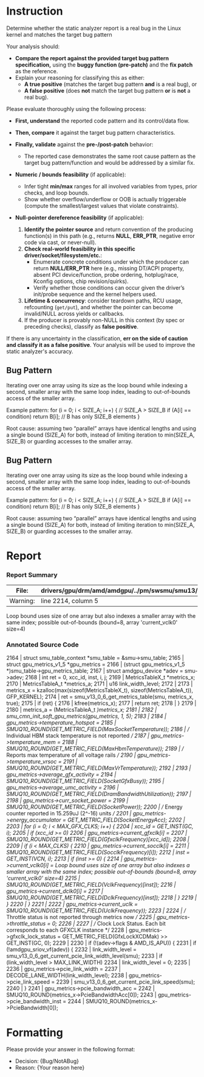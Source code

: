 # Instruction

Determine whether the static analyzer report is a real bug in the Linux kernel and matches the target bug pattern

Your analysis should:
- **Compare the report against the provided target bug pattern specification,** using the **buggy function (pre-patch)** and the **fix patch** as the reference.
- Explain your reasoning for classifying this as either:
  - **A true positive** (matches the target bug pattern **and** is a real bug), or
  - **A false positive** (does **not** match the target bug pattern **or** is **not** a real bug).

Please evaluate thoroughly using the following process:

- **First, understand** the reported code pattern and its control/data flow.
- **Then, compare** it against the target bug pattern characteristics.
- **Finally, validate** against the **pre-/post-patch** behavior:
  - The reported case demonstrates the same root cause pattern as the target bug pattern/function and would be addressed by a similar fix.

- **Numeric / bounds feasibility** (if applicable):
  - Infer tight **min/max** ranges for all involved variables from types, prior checks, and loop bounds.
  - Show whether overflow/underflow or OOB is actually triggerable (compute the smallest/largest values that violate constraints).

- **Null-pointer dereference feasibility** (if applicable):
  1. **Identify the pointer source** and return convention of the producing function(s) in this path (e.g., returns **NULL**, **ERR_PTR**, negative error code via cast, or never-null).
  2. **Check real-world feasibility in this specific driver/socket/filesystem/etc.**:
     - Enumerate concrete conditions under which the producer can return **NULL/ERR_PTR** here (e.g., missing DT/ACPI property, absent PCI device/function, probe ordering, hotplug/race, Kconfig options, chip revision/quirks).
     - Verify whether those conditions can occur given the driver’s init/probe sequence and the kernel helpers used.
  3. **Lifetime & concurrency**: consider teardown paths, RCU usage, refcounting (`get/put`), and whether the pointer can become invalid/NULL across yields or callbacks.
  4. If the producer is provably non-NULL in this context (by spec or preceding checks), classify as **false positive**.

If there is any uncertainty in the classification, **err on the side of caution and classify it as a false positive**. Your analysis will be used to improve the static analyzer's accuracy.

## Bug Pattern

Iterating over one array using its size as the loop bound while indexing a second, smaller array with the same loop index, leading to out-of-bounds access of the smaller array.

Example pattern:
for (i = 0; i < SIZE_A; i++) {        // SIZE_A > SIZE_B
    if (A[i] == condition)
        return B[i];                   // B has only SIZE_B elements
}

Root cause: assuming two “parallel” arrays have identical lengths and using a single bound (SIZE_A) for both, instead of limiting iteration to min(SIZE_A, SIZE_B) or guarding accesses to the smaller array.

## Bug Pattern

Iterating over one array using its size as the loop bound while indexing a second, smaller array with the same loop index, leading to out-of-bounds access of the smaller array.

Example pattern:
for (i = 0; i < SIZE_A; i++) {        // SIZE_A > SIZE_B
    if (A[i] == condition)
        return B[i];                   // B has only SIZE_B elements
}

Root cause: assuming two “parallel” arrays have identical lengths and using a single bound (SIZE_A) for both, instead of limiting iteration to min(SIZE_A, SIZE_B) or guarding accesses to the smaller array.

# Report

### Report Summary

File:| drivers/gpu/drm/amd/amdgpu/../pm/swsmu/smu13/smu_v13_0_6_ppt.c
---|---
Warning:| line 2214, column 5
Loop bound uses size of one array but also indexes a smaller array with the
same index; possible out-of-bounds (bound=8, array 'current_vclk0' size=4)

### Annotated Source Code


2164  |  struct smu_table_context *smu_table = &smu->smu_table;
2165  |  struct gpu_metrics_v1_5 *gpu_metrics =
2166  | 		(struct gpu_metrics_v1_5 *)smu_table->gpu_metrics_table;
2167  |  struct amdgpu_device *adev = smu->adev;
2168  |  int ret = 0, xcc_id, inst, i, j;
2169  | 	MetricsTableX_t *metrics_x;
2170  | 	MetricsTableA_t *metrics_a;
2171  | 	u16 link_width_level;
2172  |
2173  | 	metrics_x = kzalloc(max(sizeof(MetricsTableX_t), sizeof(MetricsTableA_t)), GFP_KERNEL);
2174  | 	ret = smu_v13_0_6_get_metrics_table(smu, metrics_x, true);
2175  |  if (ret) {
2176  | 		kfree(metrics_x);
2177  |  return ret;
2178  | 	}
2179  |
2180  | 	metrics_a = (MetricsTableA_t *)metrics_x;
2181  |
2182  | 	smu_cmn_init_soft_gpu_metrics(gpu_metrics, 1, 5);
2183  |
2184  | 	gpu_metrics->temperature_hotspot =
2185  |  SMUQ10_ROUND(GET_METRIC_FIELD(MaxSocketTemperature));
2186  |  /* Individual HBM stack temperature is not reported */
2187  | 	gpu_metrics->temperature_mem =
2188  |  SMUQ10_ROUND(GET_METRIC_FIELD(MaxHbmTemperature));
2189  |  /* Reports max temperature of all voltage rails */
2190  | 	gpu_metrics->temperature_vrsoc =
2191  |  SMUQ10_ROUND(GET_METRIC_FIELD(MaxVrTemperature));
2192  |
2193  | 	gpu_metrics->average_gfx_activity =
2194  |  SMUQ10_ROUND(GET_METRIC_FIELD(SocketGfxBusy));
2195  | 	gpu_metrics->average_umc_activity =
2196  |  SMUQ10_ROUND(GET_METRIC_FIELD(DramBandwidthUtilization));
2197  |
2198  | 	gpu_metrics->curr_socket_power =
2199  |  SMUQ10_ROUND(GET_METRIC_FIELD(SocketPower));
2200  |  /* Energy counter reported in 15.259uJ (2^-16) units */
2201  | 	gpu_metrics->energy_accumulator = GET_METRIC_FIELD(SocketEnergyAcc);
2202  |
2203  |  for (i = 0; i < MAX_GFX_CLKS; i++) {
2204  | 		xcc_id = GET_INST(GC, i);
2205  |  if (xcc_id >= 0)
2206  | 			gpu_metrics->current_gfxclk[i] =
2207  |  SMUQ10_ROUND(GET_METRIC_FIELD(GfxclkFrequency)[xcc_id]);
2208  |
2209  |  if (i < MAX_CLKS) {
2210  | 			gpu_metrics->current_socclk[i] =
2211  |  SMUQ10_ROUND(GET_METRIC_FIELD(SocclkFrequency)[i]);
2212  | 			inst = GET_INST(VCN, i);
2213  |  if (inst >= 0) {
2214  |  gpu_metrics->current_vclk0[i] =
    Loop bound uses size of one array but also indexes a smaller array with the same index; possible out-of-bounds (bound=8, array 'current_vclk0' size=4)
2215  |  SMUQ10_ROUND(GET_METRIC_FIELD(VclkFrequency)[inst]);
2216  | 				gpu_metrics->current_dclk0[i] =
2217  |  SMUQ10_ROUND(GET_METRIC_FIELD(DclkFrequency)[inst]);
2218  | 			}
2219  | 		}
2220  | 	}
2221  |
2222  | 	gpu_metrics->current_uclk = SMUQ10_ROUND(GET_METRIC_FIELD(UclkFrequency));
2223  |
2224  |  /* Throttle status is not reported through metrics now */
2225  | 	gpu_metrics->throttle_status = 0;
2226  |
2227  |  /* Clock Lock Status. Each bit corresponds to each GFXCLK instance */
2228  | 	gpu_metrics->gfxclk_lock_status = GET_METRIC_FIELD(GfxLockXCDMak) >> GET_INST(GC, 0);
2229  |
2230  |  if (!(adev->flags & AMD_IS_APU)) {
2231  |  if (!amdgpu_sriov_vf(adev)) {
2232  | 			link_width_level = smu_v13_0_6_get_current_pcie_link_width_level(smu);
2233  |  if (link_width_level > MAX_LINK_WIDTH)
2234  | 				link_width_level = 0;
2235  |
2236  | 			gpu_metrics->pcie_link_width =
2237  |  DECODE_LANE_WIDTH(link_width_level);
2238  | 			gpu_metrics->pcie_link_speed =
2239  | 				smu_v13_0_6_get_current_pcie_link_speed(smu);
2240  | 		}
2241  | 		gpu_metrics->pcie_bandwidth_acc =
2242  |  SMUQ10_ROUND(metrics_x->PcieBandwidthAcc[0]);
2243  | 		gpu_metrics->pcie_bandwidth_inst =
2244  |  SMUQ10_ROUND(metrics_x->PcieBandwidth[0]);

# Formatting

Please provide your answer in the following format:

- Decision: {Bug/NotABug}
- Reason: {Your reason here}
